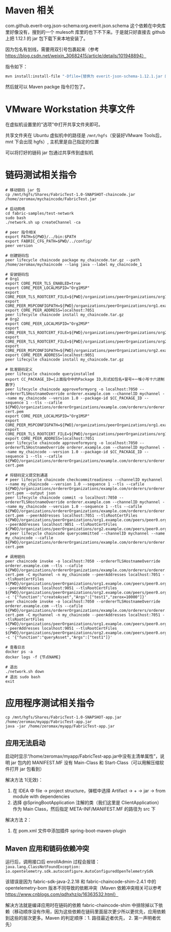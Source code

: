# Maven 相关

com.github.everit-org.json-schema:org.everit.json.schema 这个依赖在中央库里好像没有，搜到的一个 mulesoft 库里的也下不下来。于是就只好直接去 github 上把 1.12.1 的 jar 包下载下来本地安装了。

因为包名有划线，需要用双引号包裹起来（参考 https://blog.csdn.net/weixin_30682415/article/details/101948894）

指令如下：

```sh
mvn install:install-file "-Dfile={替换为 everit-json-schema-1.12.1.jar 的路径}" "-DgroupId=com.github.everit-org.json-schema" "-DartifactId=org.everit.json.schema" "-Dversion=1.12.1" "-Dpackaging=jar"
```

然后就可以 Maven packge 指令打包了。

# VMware Workstation 共享文件

在虚拟机设置里的“选项”中打开共享文件夹即可。

共享文件夹在 Ubuntu 虚拟机中的路径是 `/mnt/hgfs`（安装好VMware Tools后，mnt 下会出现 hgfs）, 主机里是自己指定的位置

可以将打好的链码 jar 包通过共享传到虚拟机

# 链码测试相关指令



```shell
# 移动链码 jar 包
cp /mnt/hgfs/Shares/FabricTest-1.0-SNAPSHOT-chaincode.jar /home/zeromax/mychaincode/FabricTest.jar

# 启动网络
cd fabric-samples/test-network
sudo bash
./network.sh up createChannel -ca

# peer 指令相关
export PATH=${PWD}/../bin:$PATH
export FABRIC_CFG_PATH=$PWD/../config/
peer version

# 创建链码包
peer lifecycle chaincode package my_chaincode.tar.gz --path /home/zeromax/mychaincode --lang java --label my_chaincode_1

# 安装链码包
# Org1
export CORE_PEER_TLS_ENABLED=true
export CORE_PEER_LOCALMSPID="Org1MSP"
export CORE_PEER_TLS_ROOTCERT_FILE=${PWD}/organizations/peerOrganizations/org1.example.com/peers/peer0.org1.example.com/tls/ca.crt
export CORE_PEER_MSPCONFIGPATH=${PWD}/organizations/peerOrganizations/org1.example.com/users/Admin@org1.example.com/msp
export CORE_PEER_ADDRESS=localhost:7051
peer lifecycle chaincode install my_chaincode.tar.gz
# Org2
export CORE_PEER_LOCALMSPID="Org2MSP"
export CORE_PEER_TLS_ROOTCERT_FILE=${PWD}/organizations/peerOrganizations/org2.example.com/peers/peer0.org2.example.com/tls/ca.crt
export CORE_PEER_TLS_ROOTCERT_FILE=${PWD}/organizations/peerOrganizations/org2.example.com/peers/peer0.org2.example.com/tls/ca.crt
export CORE_PEER_MSPCONFIGPATH=${PWD}/organizations/peerOrganizations/org2.example.com/users/Admin@org2.example.com/msp
export CORE_PEER_ADDRESS=localhost:9051
peer lifecycle chaincode install my_chaincode.tar.gz

# 批准链码定义
peer lifecycle chaincode queryinstalled
export CC_PACKAGE_ID={上面指令中的Package ID,形式如包名+冒号+一堆小写十六进制数字}
peer lifecycle chaincode approveformyorg -o localhost:7050 --ordererTLSHostnameOverride orderer.example.com --channelID mychannel --name my_chaincode --version 1.0 --package-id $CC_PACKAGE_ID --sequence 1 --tls --cafile ${PWD}/organizations/ordererOrganizations/example.com/orderers/orderer.example.com/msp/tlscacerts/tlsca.example.com-cert.pem
export CORE_PEER_LOCALMSPID="Org1MSP"
export CORE_PEER_MSPCONFIGPATH=${PWD}/organizations/peerOrganizations/org1.example.com/users/Admin@org1.example.com/msp
export CORE_PEER_TLS_ROOTCERT_FILE=${PWD}/organizations/peerOrganizations/org1.example.com/peers/peer0.org1.example.com/tls/ca.crt
export CORE_PEER_ADDRESS=localhost:7051
peer lifecycle chaincode approveformyorg -o localhost:7050 --ordererTLSHostnameOverride orderer.example.com --channelID mychannel --name my_chaincode --version 1.0 --package-id $CC_PACKAGE_ID --sequence 1 --tls --cafile ${PWD}/organizations/ordererOrganizations/example.com/orderers/orderer.example.com/msp/tlscacerts/tlsca.example.com-cert.pem

# 将链码定义提交到通道
# peer lifecycle chaincode checkcommitreadiness --channelID mychannel --name my_chaincode --version 1.0 --sequence 1 --tls --cafile ${PWD}/organizations/ordererOrganizations/example.com/orderers/orderer.example.com/msp/tlscacerts/tlsca.example.com-cert.pem --output json
peer lifecycle chaincode commit -o localhost:7050 --ordererTLSHostnameOverride orderer.example.com --channelID mychannel --name my_chaincode --version 1.0 --sequence 1 --tls --cafile ${PWD}/organizations/ordererOrganizations/example.com/orderers/orderer.example.com/msp/tlscacerts/tlsca.example.com-cert.pem --peerAddresses localhost:7051 --tlsRootCertFiles ${PWD}/organizations/peerOrganizations/org1.example.com/peers/peer0.org1.example.com/tls/ca.crt --peerAddresses localhost:9051 --tlsRootCertFiles ${PWD}/organizations/peerOrganizations/org2.example.com/peers/peer0.org2.example.com/tls/ca.crt
# peer lifecycle chaincode querycommitted --channelID mychannel --name my_chaincode --cafile ${PWD}/organizations/ordererOrganizations/example.com/orderers/orderer.example.com/msp/tlscacerts/tlsca.example.com-cert.pem

# 调用链码
peer chaincode invoke -o localhost:7050 --ordererTLSHostnameOverride orderer.example.com --tls --cafile ${PWD}/organizations/ordererOrganizations/example.com/orderers/orderer.example.com/msp/tlscacerts/tlsca.example.com-cert.pem -C mychannel -n my_chaincode --peerAddresses localhost:7051 --tlsRootCertFiles ${PWD}/organizations/peerOrganizations/org1.example.com/peers/peer0.org1.example.com/tls/ca.crt --peerAddresses localhost:9051 --tlsRootCertFiles ${PWD}/organizations/peerOrganizations/org2.example.com/peers/peer0.org2.example.com/tls/ca.crt -c '{"function":"createAsset","Args":["test1","zerox=10000"]}'
peer chaincode invoke -o localhost:7050 --ordererTLSHostnameOverride orderer.example.com --tls --cafile ${PWD}/organizations/ordererOrganizations/example.com/orderers/orderer.example.com/msp/tlscacerts/tlsca.example.com-cert.pem -C mychannel -n my_chaincode --peerAddresses localhost:7051 --tlsRootCertFiles ${PWD}/organizations/peerOrganizations/org1.example.com/peers/peer0.org1.example.com/tls/ca.crt --peerAddresses localhost:9051 --tlsRootCertFiles ${PWD}/organizations/peerOrganizations/org2.example.com/peers/peer0.org2.example.com/tls/ca.crt -c '{"function":"queryAsset","Args":["test1"]}'

# 查看日志
docker ps -a
docker logs -f {节点NAME}

# 退出
./network.sh down
# 退出 sudo bash
exit
```

# 应用程序测试相关指令

```shell
cp /mnt/hgfs/Shares/FabricTest-1.0-SNAPSHOT-app.jar /home/zeromax/myapp/FabricTest-app.jar
java -jar /home/zeromax/myapp/FabricTest-app.jar
```

## 应用无法启动

启动时显示“/home/zeromax/myapp/FabricTest-app.jar中没有主清单属性”，说明 jar 包内的 MANIFEST.MF 没有 Main-Class 和 Start-Class（可以用解压缩软件打开 jar 包看到）

解决方法 1(无效)：

1. 在 IDEA 中 file -> project structure，弹框中选择 Artifact -> + -> jar -> from module with dependencies
2. 选择 @SpringBootApplication 注解的类（我们这里是 ClientApplication）作为 Main Class，然后指定 META-INF/MANIFEST.MF 的路径为 src 下

解决方法 2：

1. 在 pom.xml 文件中添加插件 spring-boot-maven-plugin

## Maven 应用和链码依赖冲突

运行后，调用接口后 enrollAdmin 过程会报错：`java.lang.ClassNotFoundException: io.opentelemetry.sdk.autoconfigure.AutoConfiguredOpenTelemetrySdk`

该错误是因为 fabric-sdk-java-2.2.18 和 fabric-chaincode-shim-2.4.1 中的 opentelemetry-bom 版本不同导致的依赖冲突（Maven 依赖冲突相关可以参考 https://www.cnblogs.com/qdhxhz/p/16363532.html）

解决方法就是编译应用时在链码的依赖 fabric-chaincode-shim 中排除掉以下依赖（移动顺序没有作用，因为这些依赖在链码里面层次更少所以更优先，应用依赖到这些的层次更多。Maven 的判定顺序：1. 路径最近者优先， 2. 第一声明者优先）
